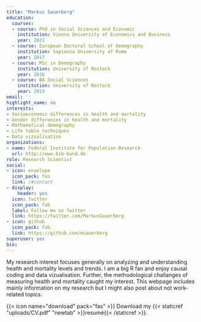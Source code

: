 ```yaml
---
title: "Markus Sauerberg"
education:
  courses:
  - course: PhD in Social Sciences and Economic
    institution: Vienna University of Economics and Business
    year: 2021
  - course: European Doctoral School of Demography
    institution: Sapienza University of Rome
    year: 2017
  - course: MSc in Demography
    institution: University of Rostock
    year: 2016
  - course: BA Social Sciences
    institution: University of Rostock
    year: 2014
email: ''
highlight_name: no
interests:
- Socioeconomic differences in health and mortality
- Gender differences in health and mortality
- Mathematical demography
- Life table techniques
- Data vizualisation
organizations:
- name: Federal Institute for Population Research
  url: http://www.bib-bund.de
role: Research Scientist
social:
- icon: envelope
  icon_pack: fas
  link: /#contact
- display:
    header: yes
  icon: twitter
  icon_pack: fab
  label: Follow me on Twitter
  link: https://twitter.com/MarkusSauerberg
- icon: github
  icon_pack: fab
  link: https://github.com/msauerberg
superuser: yes
bio:    
---
```


My research interest focuses generally on analyzing and understanding health and mortality levels and trends. I am a big R fan and enjoy causal coding and data vizualisation. Further, the methodological challanges of measuring health and mortality caught my interest. This webpage includes mainly information on my research but I might also post about not work-related topics.



{{< icon name="download" pack="fas" >}} Download my {{< staticref "uploads/CV.pdf" "newtab" >}}resumé{{< /staticref >}}.
